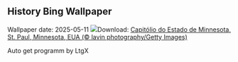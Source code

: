 ## History Bing Wallpaper
Wallpaper date: 2025-05-11
![](https://www.bing.com/th?id=OHR.MinnesotaRotunda_PT-BR2639700452_UHD.jpg&w=1000)Download: [Capitólio do Estado de Minnesota, St. Paul, Minnesota, EUA (© lavin photography/Getty Images)](https://www.bing.com/th?id=OHR.MinnesotaRotunda_PT-BR2639700452_UHD.jpg)

Auto get programm by LtgX
